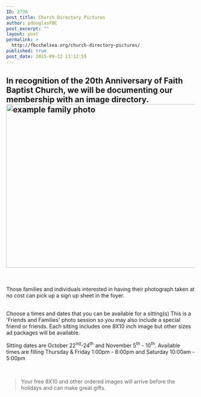 ```yaml
---
ID: 2736
post_title: Church Directory Pictures
author: pdouglasFBC
post_excerpt: ""
layout: post
permalink: >
  http://fbcchelsea.org/church-directory-pictures/
published: true
post_date: 2015-09-22 11:12:55
---
```

<h2>In recognition of the 20th Anniversary of Faith Baptist Church, we will be documenting our membership with an image directory. <img class="alignright  wp-image-2737" src="http://fbcchelsea.org/wp-content/uploads/2015/09/example-family-photo.png" alt="example family photo" width="547" height="436" /></h2>
<p>&nbsp;</p>
<p>Those families and individuals interested in having their photograph taken at no cost can pick up a sign up sheet in the foyer.</p>
<p><br />
Choose a times and dates that you can be available for a sitting(s) This is a 'Friends and Families' photo session so you may also include a special friend or friends. Each sitting includes one 8X10 inch image but other sizes ad packages will be available.</p>
<p>Sitting dates are October 22<sup>nd</sup>-24<sup>th</sup> and November 5<sup>th</sup> - 10<sup>th</sup>. Available times are filling Thursday &amp; Friday 1:00pm - 8:00pm and Saturday 10:00am - 5:00pm</p>
<p>&nbsp;</p>
<blockquote>
<p>Your free 8X10 and other ordered images will arrive before the holidays and can make great gifts.</p>
</blockquote>